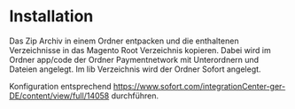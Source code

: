 Installation
============

Das Zip Archiv in einem Ordner entpacken und die enthaltenen Verzeichnisse in das Magento Root Verzeichnis kopieren. 
Dabei wird im Ordner app/code der Ordner Paymentnetwork mit Unterordnern und Dateien angelegt.
Im lib Verzeichnis wird der Ordner Sofort angelegt.

Konfiguration entsprechend https://www.sofort.com/integrationCenter-ger-DE/content/view/full/14058 durchführen.
